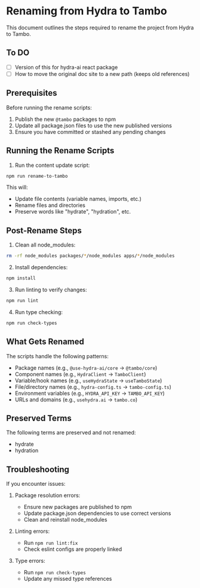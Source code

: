 # Renaming from Hydra to Tambo

This document outlines the steps required to rename the project from Hydra to Tambo.

## To DO

- [ ] Version of this for hydra-ai react package
- [ ] How to move the original doc site to a new path (keeps old references)

## Prerequisites

Before running the rename scripts:

1. Publish the new `@tambo` packages to npm
2. Update all package.json files to use the new published versions
3. Ensure you have committed or stashed any pending changes

## Running the Rename Scripts

1. Run the content update script:

```bash
npm run rename-to-tambo
```

This will:

- Update file contents (variable names, imports, etc.)
- Rename files and directories
- Preserve words like "hydrate", "hydration", etc.

## Post-Rename Steps

1. Clean all node_modules:

```bash
rm -rf node_modules packages/*/node_modules apps/*/node_modules
```

2. Install dependencies:

```bash
npm install
```

3. Run linting to verify changes:

```bash
npm run lint
```

4. Run type checking:

```bash
npm run check-types
```

## What Gets Renamed

The scripts handle the following patterns:

- Package names (e.g., `@use-hydra-ai/core` → `@tambo/core`)
- Component names (e.g., `HydraClient` → `TamboClient`)
- Variable/hook names (e.g., `useHydraState` → `useTamboState`)
- File/directory names (e.g., `hydra-config.ts` → `tambo-config.ts`)
- Environment variables (e.g., `HYDRA_API_KEY` → `TAMBO_API_KEY`)
- URLs and domains (e.g., `usehydra.ai` → `tambo.co`)

## Preserved Terms

The following terms are preserved and not renamed:

- hydrate
- hydration

## Troubleshooting

If you encounter issues:

1. Package resolution errors:

   - Ensure new packages are published to npm
   - Update package.json dependencies to use correct versions
   - Clean and reinstall node_modules

2. Linting errors:

   - Run `npm run lint:fix`
   - Check eslint configs are properly linked

3. Type errors:
   - Run `npm run check-types`
   - Update any missed type references

